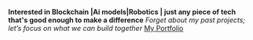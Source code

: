 **Interested in Blockchain |Ai models|Robotics | just any piece of tech that's good enough to make a difference**
*Forget about my past projects; let’s focus on what we can build together*
[My Portfolio](https://exploremywork.vercel.app/)

